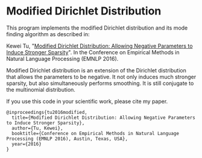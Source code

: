 # Modified Dirichlet Distribution

This program implements the modified Dirichlet distribution and its mode finding algorithm as described in:

Kewei Tu, "[Modified Dirichlet Distribution: Allowing Negative Parameters to Induce Stronger Sparsity](http://sist.shanghaitech.edu.cn/faculty/tukw/emnlp16mdir.pdf)". In the Conference on Empirical Methods in Natural Language Processing (EMNLP 2016). 

Modified Dirichlet distribution is an extension of the Dirichlet distribution that allows the parameters to be negative. It not only induces much stronger sparsity, but also simultaneously performs smoothing. It is still conjugate to the multinomial distribution.

If you use this code in your scientific work, please cite my paper.
```
@inproceedings{tu2016modified,
  title={Modified Dirichlet Distribution: Allowing Negative Parameters to Induce Stronger Sparsity},
  author={Tu, Kewei},
  booktitle={Conference on Empirical Methods in Natural Language Processing (EMNLP 2016), Austin, Texas, USA},
  year={2016}
}
```
